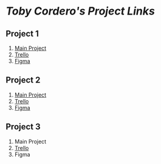 # _Toby Cordero's Project Links_

## __Project 1__

1. [Main Project](https://19yens.github.io/Project01.Github.io/)
2. [Trello](https://trello.com/b/kdeNosEL/project-1-tracksheet)
3. [Figma](https://www.figma.com/file/d38QjQXfJVdZadTl6PnKnH/Project-1-Prototype?type=design&node-id=31-2&mode=design&t=exArZgFFQc2dLj6A-0)


## __Project 2__

1. [Main Project](https://19yens.github.io/Project02.Github.io/)
2. [Trello](https://trello.com/b/BQ62Axy4/project-2-tracksheet)
3. [Figma](https://www.figma.com/file/KSvLtt4I7idEaeZrVQLltO/Project-2-Prototype?type=design&node-id=0-1&mode=design&t=hvE0TUOdNJ5JkFbR-0)


## __Project 3__
1. Main Project
2. [Trello](https://trello.com/b/Se0E7Nq6/project-3-tracksheet)
3. Figma
